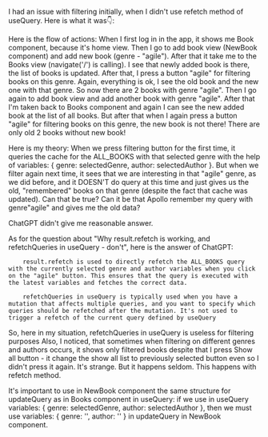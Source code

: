 I had an issue with filtering initially, when I didn't use refetch method of useQuery. Here is what it was👇:

Here is the flow of actions:
When I first log in in the app, it shows me Book component, because it's home view.
Then I go to add book view (NewBook component) and add new book (genre - "agile").
After that it take me to the Books view (navigate('/') is calling).
I see that newly added book is there, the list of books is updated.
After that, I press a button "agile" for filtering books on this genre.
Again, everything is ok, I see the old book  and the new one with that genre. So now there are 2 books with genre "agile".
Then I go again to add book view and add another book with genre "agile".
After that I'm taken back to Books component and again I can see the new added book at the list of all books.
But after that when I again press a button "agile" for filtering books on this genre, the new book is not there! There are only old 2 books without new book!

Here is my theory: When we press filtering button for the first time, it queries the cache for the ALL_BOOKS with that selected genre with the help of variables: { genre: selectedGenre, author: selectedAuthor }. But when we filter again next time, it sees that we are interesting in that "agile" genre, as we did before, and it DOESN'T do query at this time and just gives us the old, "remembered" books on that genre (despite the fact that cache was updated). 
Can that be true?  Can it be that Apollo remember my query with genre"agile" and gives me the old data?

ChatGPT didn't give me reasonable answer.

As for the question about "Why result.refetch is working, and refetchQueries in useQuery - don't", here is the answer of ChatGPT:

		result.refetch is used to directly refetch the ALL_BOOKS query with the currently selected genre and author variables when you click on the "agile" button. This ensures that the query is executed with the latest variables and fetches the correct data.

		refetchQueries in useQuery is typically used when you have a mutation that affects multiple queries, and you want to specify which queries should be refetched after the mutation. It's not used to trigger a refetch of the current query defined by useQuery
So, here in my situation, refetchQueries in useQuery is useless for filtering purposes
Also, I noticed, that sometimes when filtering on different genres and authors occurs, it shows only filtered books despite that I press Show all button - it change the show all list to previously selected button even so I didn't press it again. It's strange. But it happens seldom. This happens with refetch method.

It's important to use in NewBook component the same structure for updateQuery as in Books component in useQuery: if we use in useQuery variables: { genre: selectedGenre, author: selectedAuthor }, then we must use variables: { genre: '', author: '' } in updateQuery in NewBook component. 